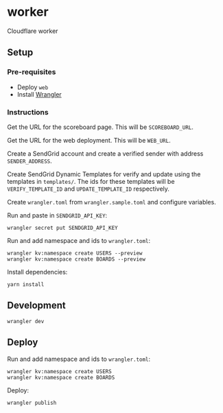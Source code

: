 # worker

Cloudflare worker

## Setup

### Pre-requisites

  - Deploy `web`
  - Install [Wrangler](https://developers.cloudflare.com/workers/cli-wrangler/install-update)

### Instructions

Get the URL for the scoreboard page. This will be `SCOREBOARD_URL`.

Get the URL for the web deployment. This will be `WEB_URL`.

Create a SendGrid account and create a verified sender with address `SENDER_ADDRESS`.

Create SendGrid Dynamic Templates for verify and update using the templates in `templates/`.
The ids for these templates will be `VERIFY_TEMPLATE_ID` and `UPDATE_TEMPLATE_ID` respectively.

Create `wrangler.toml` from `wrangler.sample.toml` and configure variables.

Run and paste in `SENDGRID_API_KEY`:

    wrangler secret put SENDGRID_API_KEY

Run and add namespace and ids to `wrangler.toml`:

    wrangler kv:namespace create USERS --preview
    wrangler kv:namespace create BOARDS --preview

Install dependencies:

    yarn install

## Development

    wrangler dev

## Deploy

Run and add namespace and ids to `wrangler.toml`:

    wrangler kv:namespace create USERS
    wrangler kv:namespace create BOARDS

Deploy:

    wrangler publish